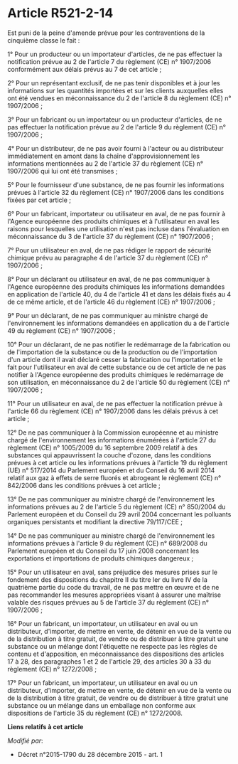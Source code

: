 # Article R521-2-14

Est puni de la peine d'amende prévue pour les contraventions de la cinquième classe le fait :

1° Pour un producteur ou un importateur d'articles, de ne pas effectuer la notification prévue au 2 de l'article 7 du
règlement (CE) n° 1907/2006 conformément aux délais prévus au 7 de cet article ;

2° Pour un représentant exclusif, de ne pas tenir disponibles et à jour les informations sur les quantités importées et sur
les clients auxquelles elles ont été vendues en méconnaissance du 2 de l'article 8 du règlement (CE) n° 1907/2006 ;

3° Pour un fabricant ou un importateur ou un producteur d'articles, de ne pas effectuer la notification prévue au 2 de
l'article 9 du règlement (CE) n° 1907/2006 ;

4° Pour un distributeur, de ne pas avoir fourni à l'acteur ou au distributeur immédiatement en amont dans la chaîne
d'approvisionnement les informations mentionnées au 2 de l'article 37 du règlement (CE) n° 1907/2006 qui lui ont été
transmises ;

5° Pour le fournisseur d'une substance, de ne pas fournir les informations prévues à l'article 32 du règlement (CE) n°
1907/2006 dans les conditions fixées par cet article ;

6° Pour un fabricant, importateur ou utilisateur en aval, de ne pas fournir à l'Agence européenne des produits chimiques et à
l'utilisateur en aval les raisons pour lesquelles une utilisation n'est pas incluse dans l'évaluation en méconnaissance du 3
de l'article 37 du règlement (CE) n° 1907/2006 ;

7° Pour un utilisateur en aval, de ne pas rédiger le rapport de sécurité chimique prévu au paragraphe 4 de l'article 37 du
règlement (CE) n° 1907/2006 ;

8° Pour un déclarant ou utilisateur en aval, de ne pas communiquer à l'Agence européenne des produits chimiques les
informations demandées en application de l'article 40, du 4 de l'article 41 et dans les délais fixés au 4 de ce même article,
et de l'article 46 du règlement (CE) n° 1907/2006 ;

9° Pour un déclarant, de ne pas communiquer au ministre chargé de l'environnement les informations demandées en application
du a de l'article 49 du règlement (CE) n° 1907/2006 ;

10° Pour un déclarant, de ne pas notifier le redémarrage de la fabrication ou de l'importation de la substance ou de la
production ou de l'importation d'un article dont il avait déclaré cesser la fabrication ou l'importation et le fait pour
l'utilisateur en aval de cette substance ou de cet article de ne pas notifier à l'Agence européenne des produits chimiques le
redémarrage de son utilisation, en méconnaissance du 2 de l'article 50 du règlement (CE) n° 1907/2006 ;

11° Pour un utilisateur en aval, de ne pas effectuer la notification prévue à l'article 66 du règlement (CE) n° 1907/2006
dans les délais prévus à cet article ;

12° De ne pas communiquer à la Commission européenne et au ministre chargé de l'environnement les informations énumérées à
l'article 27 du règlement (CE) n° 1005/2009 du 16 septembre 2009 relatif à des substances qui appauvrissent la couche
d'ozone, dans les conditions prévues à cet article ou les informations prévues à l'article 19 du règlement (UE) n° 517/2014
du Parlement européen et du Conseil du 16 avril 2014 relatif aux gaz à effets de serre fluorés et abrogeant le règlement (CE)
n° 842/2006 dans les conditions prévues à cet article ;

13° De ne pas communiquer au ministre chargé de l'environnement les informations prévues au 2 de l'article 5 du règlement
(CE) n° 850/2004 du Parlement européen et du Conseil du 29 avril 2004 concernant les polluants organiques persistants et
modifiant la directive 79/117/CEE ;

14° De ne pas communiquer au ministre chargé de l'environnement les informations prévues à l'article 9 du règlement (CE) n°
689/2008 du Parlement européen et du Conseil du 17 juin 2008 concernant les exportations et importations de produits
chimiques dangereux ;

15° Pour un utilisateur en aval, sans préjudice des mesures prises sur le fondement des dispositions du chapitre II du titre
Ier du livre IV de la quatrième partie du code du travail, de ne pas mettre en œuvre et de ne pas recommander les mesures
appropriées visant à assurer une maîtrise valable des risques prévues au 5 de l'article 37 du règlement (CE) n° 1907/2006 ;

16° Pour un fabricant, un importateur, un utilisateur en aval ou un distributeur, d'importer, de mettre en vente, de détenir
en vue de la vente ou de la distribution à titre gratuit, de vendre ou de distribuer à titre gratuit une substance ou un
mélange dont l'étiquette ne respecte pas les règles de contenu et d'apposition, en méconnaissance des dispositions des
articles 17 à 28, des paragraphes 1 et 2 de l'article 29, des articles 30 à 33 du règlement (CE) n° 1272/2008 ;

17° Pour un fabricant, un importateur, un utilisateur en aval ou un distributeur, d'importer, de mettre en vente, de détenir
en vue de la vente ou de la distribution à titre gratuit, de vendre ou de distribuer à titre gratuit une substance ou un
mélange dans un emballage non conforme aux dispositions de l'article 35 du règlement (CE) n° 1272/2008.

**Liens relatifs à cet article**

_Modifié par_:

  - Décret n°2015-1790 du 28 décembre 2015 - art. 1
